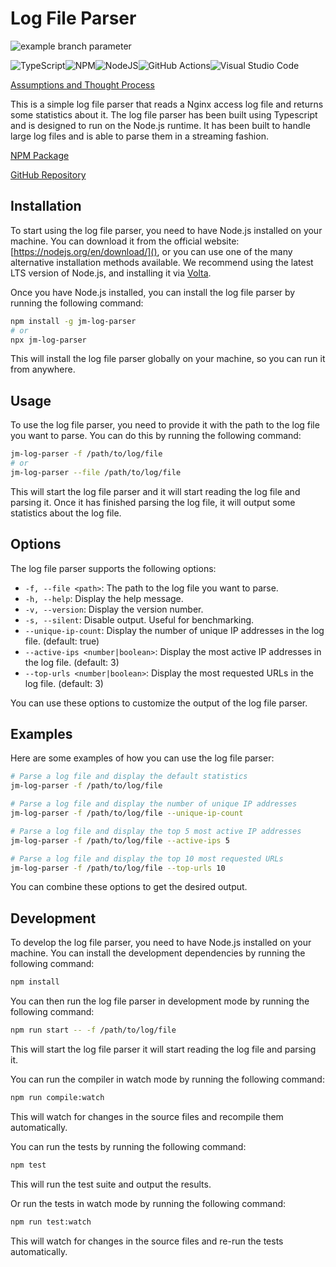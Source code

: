 # Log File Parser

![example branch parameter](https://github.com/jasonm4130/jm-log-file-parser/actions/workflows/ci.yml/badge.svg?branch=main)

![TypeScript](https://img.shields.io/badge/typescript-%23007ACC.svg?style=for-the-badge&logo=typescript&logoColor=white)![NPM](https://img.shields.io/badge/NPM-%23CB3837.svg?style=for-the-badge&logo=npm&logoColor=white)![NodeJS](https://img.shields.io/badge/node.js-6DA55F?style=for-the-badge&logo=node.js&logoColor=white)![GitHub Actions](https://img.shields.io/badge/github%20actions-%232671E5.svg?style=for-the-badge&logo=githubactions&logoColor=white)![Visual Studio Code](https://img.shields.io/badge/Visual%20Studio%20Code-0078d7.svg?style=for-the-badge&logo=visual-studio-code&logoColor=white)

[Assumptions and Thought Process](./Assumptions%20and%20Process.md)

This is a simple log file parser that reads a Nginx access log file and returns some statistics about it.
The log file parser has been built using Typescript and is designed to run on the Node.js runtime.
It has been built to handle large log files and is able to parse them in a streaming fashion.

[NPM Package](https://www.npmjs.com/package/jm-log-parser)

[GitHub Repository](https://github.com/jasonm4130/jm-log-file-parser)

## Installation

To start using the log file parser, you need to have Node.js installed on your machine. You can download it from the official website: [https://nodejs.org/en/download/](), or you can use one of the many alternative installation methods available. We recommend using the latest LTS version of Node.js, and installing it via [Volta](https://volta.sh/).

Once you have Node.js installed, you can install the log file parser by running the following command:

```bash
npm install -g jm-log-parser
# or
npx jm-log-parser
```

This will install the log file parser globally on your machine, so you can run it from anywhere.

## Usage

To use the log file parser, you need to provide it with the path to the log file you want to parse. You can do this by running the following command:

```bash
jm-log-parser -f /path/to/log/file
# or
jm-log-parser --file /path/to/log/file
```

This will start the log file parser and it will start reading the log file and parsing it. Once it has finished parsing the log file, it will output some statistics about the log file.

## Options

The log file parser supports the following options:

- `-f, --file <path>`: The path to the log file you want to parse.
- `-h, --help`: Display the help message.
- `-v, --version`: Display the version number.
- `-s, --silent`: Disable output. Useful for benchmarking.
- `--unique-ip-count`: Display the number of unique IP addresses in the log file. (default: true)
- `--active-ips <number|boolean>`: Display the most active IP addresses in the log file. (default: 3)
- `--top-urls <number|boolean>`: Display the most requested URLs in the log file. (default: 3)

You can use these options to customize the output of the log file parser.

## Examples

Here are some examples of how you can use the log file parser:

```bash
# Parse a log file and display the default statistics
jm-log-parser -f /path/to/log/file

# Parse a log file and display the number of unique IP addresses
jm-log-parser -f /path/to/log/file --unique-ip-count

# Parse a log file and display the top 5 most active IP addresses
jm-log-parser -f /path/to/log/file --active-ips 5

# Parse a log file and display the top 10 most requested URLs
jm-log-parser -f /path/to/log/file --top-urls 10
```

You can combine these options to get the desired output.

## Development

To develop the log file parser, you need to have Node.js installed on your machine. You can install the development dependencies by running the following command:

```bash
npm install
```

You can then run the log file parser in development mode by running the following command:

```bash
npm run start -- -f /path/to/log/file
```

This will start the log file parser it will start reading the log file and parsing it.

You can run the compiler in watch mode by running the following command:

```bash
npm run compile:watch
```

This will watch for changes in the source files and recompile them automatically.

You can run the tests by running the following command:

```bash
npm test
```

This will run the test suite and output the results.

Or run the tests in watch mode by running the following command:

```bash
npm run test:watch
```

This will watch for changes in the source files and re-run the tests automatically.
